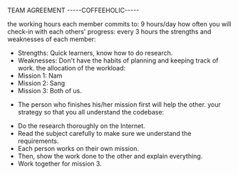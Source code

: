 TEAM AGREEMENT
-----COFFEEHOLIC-----

the working hours each member commits to: 9 hours/day
how often you will check-in with each others' progress: every 3 hours
the strengths and weaknesses of each member: 
- Strengths: Quick learners, know how to do research.
- Weaknesses: Don't have the habits of planning and keeping track of work. 
the allocation of the workload: 
- Mission 1: Nam
- Mission 2: Sang
- Mission 3: Both of us.
+ The person who finishes his/her mission first will help the other.
your strategy so that you all understand the codebase:
- Do the research thoroughly on the Internet.
- Read the subject carefully to make sure we understand the requirements.
- Each person works on their own mission.
- Then, show the work done to the other and explain everything.
- Work together for mission 3.
